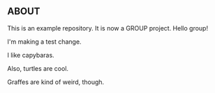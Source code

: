 ## ABOUT

This is an example repository. It is now a GROUP project. Hello group!

I'm making a test change.

I like capybaras.

Also, turtles are cool.

Graffes are kind of weird, though.